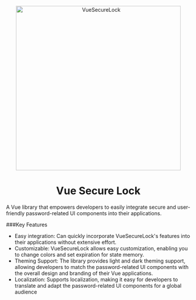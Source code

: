<p align="center">
<img alt="VueSecureLock" title="vue secure lock logo" src="https://i.imgur.com/yKoJZrb.png" width="450">
</p>
<h1 align="center">Vue Secure Lock</h1>
<p>A Vue library that empowers developers to easily integrate secure and user-friendly password-related UI components into their applications. </p>

###Key Features
- Easy integration: Can quickly incorporate VueSecureLock's features into their applications without extensive effort.
- Customizable: VueSecureLock allows easy customization, enabling you to change colors and set expiration for state memory.
- Theming Support: The library provides light and dark theming support, allowing developers to match the password-related UI components with the overall design and branding of their Vue applications.
- Localization: Supports localization, making it easy for developers to translate and adapt the password-related UI components for a global audience
